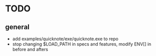TODO
====


general
-------

* add examples/quicknote/exe/quicknote.exe to repo
* stop changing $LOAD_PATH in specs and features, modify ENV[] in before and afters
